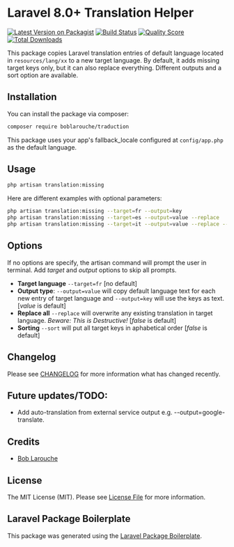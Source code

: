 # Laravel 8.0+ Translation Helper

[![Latest Version on Packagist](https://img.shields.io/packagist/v/boblarouche/traduction.svg?style=flat-square)](https://packagist.org/packages/boblarouche/traduction)
[![Build Status](https://img.shields.io/travis/boblarouche/traduction/master.svg?style=flat-square)](https://travis-ci.org/boblarouche/traduction)
[![Quality Score](https://img.shields.io/scrutinizer/g/boblarouche/traduction.svg?style=flat-square)](https://scrutinizer-ci.com/g/boblarouche/traduction)
[![Total Downloads](https://img.shields.io/packagist/dt/boblarouche/traduction.svg?style=flat-square)](https://packagist.org/packages/boblarouche/traduction)

This package copies Laravel translation entries of default language located in `resources/lang/xx` to a new target language. By default, it adds missing target keys only, but it can also replace everything. Different outputs and a sort option are available.

## Installation

You can install the package via composer:

``` bash
composer require boblarouche/traduction
```
This package uses your app's fallback_locale configured at `config/app.php` as the default language.

## Usage

``` bash
php artisan translation:missing
```
Here are different examples with optional parameters:
``` bash
php artisan translation:missing --target=fr --output=key 
php artisan translation:missing --target=es --output=value --replace
php artisan translation:missing --target=it --output=value --replace --sort
```

## Options

If no options are specify, the artisan command will prompt the user in terminal. Add *target* and *output* options to skip all prompts.

 - **Target language** `--target=fr` [no default]
 - **Output type**: `--output=value` will copy default language text for each new entry of target language and `--output=key` will use the keys as text. [*value* is default]
 - **Replace all** `--replace` will overwrite any existing translation in target language. *Beware: This is Destructive!* [*false* is default]
 - **Sorting** `--sort` will put all target keys in aphabetical order [*false* is default]

## Changelog

Please see [CHANGELOG](CHANGELOG.md) for more information what has changed recently.

## Future updates/TODO:

- Add auto-translation from external service output e.g. --output=google-translate.

## Credits

* [Bob Larouche](https://github.com/boblarouche)

## License

The MIT License (MIT). Please see [License File](LICENSE.md) for more information.

## Laravel Package Boilerplate

This package was generated using the [Laravel Package Boilerplate](https://laravelpackageboilerplate.com).
